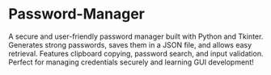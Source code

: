 # Password-Manager
A secure and user-friendly password manager built with Python and Tkinter. Generates strong passwords, saves them in a JSON file, and allows easy retrieval. Features clipboard copying, password search, and input validation. Perfect for managing credentials securely and learning GUI development!

